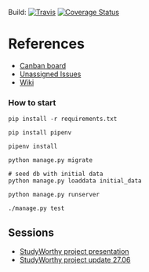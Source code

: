 Build:
 [![Travis](https://travis-ci.org/bestchanges/studyworthy.svg?branch=master)](https://travis-ci.org/bestchanges/studyworthy)
 [![Coverage Status](https://coveralls.io/repos/github/bestchanges/studyworthy/badge.svg?branch=master)](https://coveralls.io/github/bestchanges/studyworthy?branch=master)
# References

* [Canban board](https://github.com/bestchanges/studyworthy/projects/1)
* [Unassigned Issues](https://github.com/bestchanges/studyworthy/issues?q=is%3Aopen+is%3Aissue+no%3Aassignee)
* [Wiki](https://github.com/bestchanges/studyworthy/wiki)

### How to start
```
pip install -r requirements.txt

pip install pipenv

pipenv install

python manage.py migrate

# seed db with initial data
python manage.py loaddata initial_data

python manage.py runserver

./manage.py test
```

## Sessions
* [StudyWorthy project presentation ](https://youtu.be/Fq3F8vt_PcI)
* [StudyWorthy project update 27.06](https://youtu.be/zDgZCDqagTA)
